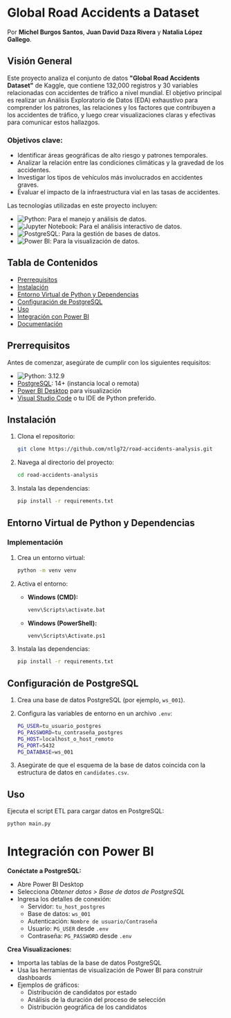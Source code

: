 # Global Road Accidents a Dataset
Por **Michel Burgos Santos**, **Juan David Daza Rivera** y **Natalia López Gallego**.

## Visión General

Este proyecto analiza el conjunto de datos **"Global Road Accidents Dataset"** de Kaggle, que contiene 132,000 registros y 30 variables relacionadas con accidentes de tráfico a nivel mundial. El objetivo principal es realizar un Análisis Exploratorio de Datos (EDA) exhaustivo para comprender los patrones, las relaciones y los factores que contribuyen a los accidentes de tráfico, y luego crear visualizaciones claras y efectivas para comunicar estos hallazgos.  

### Objetivos clave:  
- Identificar áreas geográficas de alto riesgo y patrones temporales.  
- Analizar la relación entre las condiciones climáticas y la gravedad de los accidentes.  
- Investigar los tipos de vehículos más involucrados en accidentes graves.  
- Evaluar el impacto de la infraestructura vial en las tasas de accidentes.  

Las tecnologías utilizadas en este proyecto incluyen:

- ![Python](https://img.shields.io/badge/python-3670A0?style=for-the-badge&logo=python&logoColor=ffdd54): Para el manejo y análisis de datos.
- ![Jupyter Notebook](https://img.shields.io/badge/Jupyter%20Notebook-F37626?style=flat-square&logo=jupyter&logoColor=white): Para el análisis interactivo de datos.
- ![PostgreSQL](https://img.shields.io/badge/PostgreSQL-4169E1?style=for-the-badge&logo=postgresql&logoColor=white): Para la gestión de bases de datos.
- ![Power BI](https://img.shields.io/badge/Power_BI-F2C811?style=for-the-badge&logo=powerbi&logoColor=black): Para la visualización de datos.

## Tabla de Contenidos

- [Prerrequisitos](#prerrequisitos)
- [Instalación](#instalación)
- [Entorno Virtual de Python y Dependencias](#entorno-virtual-de-python--dependencias)
- [Configuración de PostgreSQL](#configuración-de-postgresql)
- [Uso](#uso)
- [Integración con Power BI](#integración-con-power-bi)
- [Documentación](#documentación)

## Prerrequisitos

Antes de comenzar, asegúrate de cumplir con los siguientes requisitos:

- ![Python](https://img.shields.io/badge/Python-3776AB?logo=python&logoColor=fff): 3.12.9
- [PostgreSQL](https://www.postgresql.org/download/): 14+ (instancia local o remota)
- [Power BI Desktop](https://powerbi.microsoft.com/desktop/) para visualización
- [Visual Studio Code](https://code.visualstudio.com/) o tu IDE de Python preferido.

## Instalación

1. Clona el repositorio:

    ```bash
    git clone https://github.com/ntlg72/road-accidents-analysis.git
    ```

2. Navega al directorio del proyecto:

    ```bash
    cd road-accidents-analysis
    ```

3. Instala las dependencias:

    ```bash
    pip install -r requirements.txt
    ```

## Entorno Virtual de Python y Dependencias

### Implementación

1. Crea un entorno virtual:

    ```bash
    python -m venv venv
    ```

2. Activa el entorno:

    - **Windows (CMD):**

        ```bash
        venv\Scripts\activate.bat
        ```

    - **Windows (PowerShell):**

        ```bash
        venv\Scripts\Activate.ps1
        ```

3. Instala las dependencias:

    ```bash
    pip install -r requirements.txt
    ```

## Configuración de PostgreSQL

1. Crea una base de datos PostgreSQL (por ejemplo, `ws_001`).
2. Configura las variables de entorno en un archivo `.env`:

    ```bash
    PG_USER=tu_usuario_postgres
    PG_PASSWORD=tu_contraseña_postgres
    PG_HOST=localhost_o_host_remoto
    PG_PORT=5432
    PG_DATABASE=ws_001
    ```

3. Asegúrate de que el esquema de la base de datos coincida con la estructura de datos en `candidates.csv`.

## Uso

Ejecuta el script ETL para cargar datos en PostgreSQL:

```bash
python main.py
```

# Integración con Power BI

**Conéctate a PostgreSQL:**

-   Abre Power BI Desktop
-   Selecciona _Obtener datos > Base de datos de PostgreSQL_
-   Ingresa los detalles de conexión:
    -   Servidor: `tu_host_postgres`
    -   Base de datos: `ws_001`
    -   Autenticación: `Nombre de usuario/Contraseña`
    -   Usuario: `PG_USER` desde `.env`
    -   Contraseña: `PG_PASSWORD` desde `.env`

**Crea Visualizaciones:**

-   Importa las tablas de la base de datos PostgreSQL
-   Usa las herramientas de visualización de Power BI para construir dashboards
-   Ejemplos de gráficos:
    -   Distribución de candidatos por estado
    -   Análisis de la duración del proceso de selección
    -   Distribución geográfica de los candidatos
    
